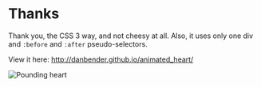Thanks
=======
Thank you, the CSS 3 way, and not cheesy at all. Also, it uses only one div and `:before` and `:after` pseudo-selectors.


View it here: http://danbender.github.io/animated_heart/



![Pounding heart](http://i7.minus.com/ics3VyUhw0mp3.png)
